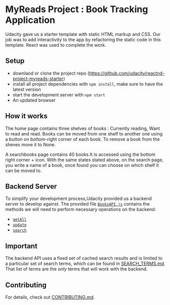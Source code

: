# MyReads Project : Book Tracking Application

Udacity gave us a starter template with static HTML markup and CSS. Our job was to add interactivity to the app by refactoring the static code in this template. React was used to complete the work.


## Setup
* downlaod or clone the project repo  (https://github.com/udacity/reactnd-project-myreads-starter)
* install all project dependencies with `npm install`, make sure to have the latest version
* start the development server with `npm start`
* An updated browser

## How it works

The home page contains three shelves of books : Currently reading, Want to read and read. Books can be moved from one shelf to another one using a button on bottom-right corner of each book. To remove a book from the sheves  move it to None. 

A searchbooks page contains 40 books.It is accessed using the bottom right corner + icon.
With the same states stated above, on the search page, you write a name of a book, once found you can choose on which shelf it can be moved to.


## Backend Server

To simplify your development process,Udacity provided us a backend server  to develop against. The provided file [`BooksAPI.js`](src/BooksAPI.js) contains the methods we will need to perform necessary operations on the backend:

* [`getAll`](#getall)
* [`update`](#update)
* [`search`](#search)



## Important
The backend API uses a fixed set of cached search results and is limited to a particular set of search terms, which can be found in [SEARCH_TERMS.md](SEARCH_TERMS.md). That list of terms are the _only_ terms that will work with the backend.

## Contributing
For details, check out [CONTRIBUTING.md](CONTRIBUTING.md).
